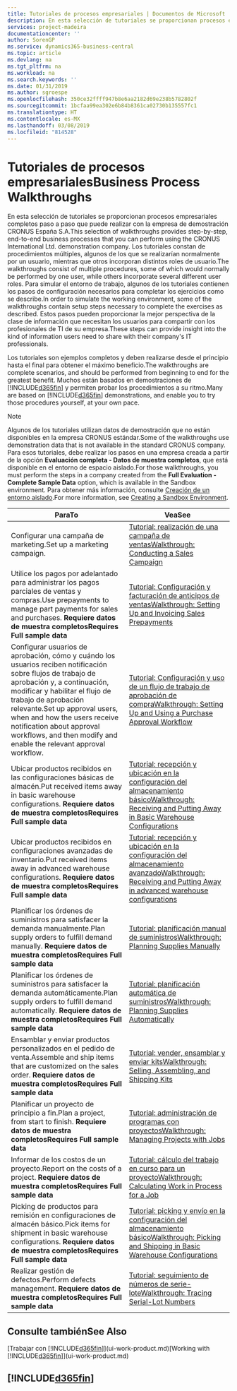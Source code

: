 ```yaml
---
title: Tutoriales de procesos empresariales | Documentos de Microsoft
description: En esta selección de tutoriales se proporcionan procesos empresariales completos paso a paso que puede realizar con la empresa de demostración CRONUS España S.A. Los tutoriales constan de procedimientos múltiples, algunos de los que se realizarían normalmente por un usuario, mientras que otros incorporan distintos roles de usuario. Para simular el entorno de trabajo, algunos de los tutoriales contienen los pasos de configuración necesarios para completar los ejercicios como se describe. Estos pasos pueden proporcionar la mejor perspectiva de la clase de información que necesitan los usuarios para compartir con los profesionales de TI de su empresa.
services: project-madeira
documentationcenter: ''
author: SorenGP
ms.service: dynamics365-business-central
ms.topic: article
ms.devlang: na
ms.tgt_pltfrm: na
ms.workload: na
ms.search.keywords: ''
ms.date: 01/31/2019
ms.author: sgroespe
ms.openlocfilehash: 350ce32ffff947b8e6aa2182d69e238b5782802f
ms.sourcegitcommit: 1bcfaa99ea302e6b84b8361ca02730b135557fc1
ms.translationtype: HT
ms.contentlocale: es-MX
ms.lasthandoff: 03/08/2019
ms.locfileid: "814528"
---
```

# <a name="business-process-walkthroughs"></a><span data-ttu-id="bdfa0-106">Tutoriales de procesos empresariales</span><span class="sxs-lookup"><span data-stu-id="bdfa0-106">Business Process Walkthroughs</span></span>
<span data-ttu-id="bdfa0-107">En esta selección de tutoriales se proporcionan procesos empresariales completos paso a paso que puede realizar con la empresa de demostración CRONUS España S.A.</span><span class="sxs-lookup"><span data-stu-id="bdfa0-107">This selection of walkthroughs provides step-by-step, end-to-end business processes that you can perform using the CRONUS International Ltd. demonstration company.</span></span> <span data-ttu-id="bdfa0-108">Los tutoriales constan de procedimientos múltiples, algunos de los que se realizarían normalmente por un usuario, mientras que otros incorporan distintos roles de usuario.</span><span class="sxs-lookup"><span data-stu-id="bdfa0-108">The walkthroughs consist of multiple procedures, some of which would normally be performed by one user, while others incorporate several different user roles.</span></span> <span data-ttu-id="bdfa0-109">Para simular el entorno de trabajo, algunos de los tutoriales contienen los pasos de configuración necesarios para completar los ejercicios como se describe.</span><span class="sxs-lookup"><span data-stu-id="bdfa0-109">In order to simulate the working environment, some of the walkthroughs contain setup steps necessary to complete the exercises as described.</span></span> <span data-ttu-id="bdfa0-110">Estos pasos pueden proporcionar la mejor perspectiva de la clase de información que necesitan los usuarios para compartir con los profesionales de TI de su empresa.</span><span class="sxs-lookup"><span data-stu-id="bdfa0-110">These steps can provide insight into the kind of information users need to share with their company's IT professionals.</span></span>  

 <span data-ttu-id="bdfa0-111">Los tutoriales son ejemplos completos y deben realizarse desde el principio hasta el final para obtener el máximo beneficio.</span><span class="sxs-lookup"><span data-stu-id="bdfa0-111">The walkthroughs are complete scenarios, and should be performed from beginning to end for the greatest benefit.</span></span> <span data-ttu-id="bdfa0-112">Muchos están basados en demostraciones de [!INCLUDE[d365fin](includes/d365fin_md.md)] y permiten probar los procedimientos a su ritmo.</span><span class="sxs-lookup"><span data-stu-id="bdfa0-112">Many are based on [!INCLUDE[d365fin](includes/d365fin_md.md)] demonstrations, and enable you to try those procedures yourself, at your own pace.</span></span>  

> [!NOTE]
> <span data-ttu-id="bdfa0-113">Algunos de los tutoriales utilizan datos de demostración que no están disponibles en la empresa CRONUS estándar.</span><span class="sxs-lookup"><span data-stu-id="bdfa0-113">Some of the walkthroughs use demonstration data that is not available in the standard CRONUS company.</span></span> <span data-ttu-id="bdfa0-114">Para esos tutoriales, debe realizar los pasos en una empresa creada a partir de la opción **Evaluación completa - Datos de muestra completos**, que está disponible en el entorno de espacio aislado.</span><span class="sxs-lookup"><span data-stu-id="bdfa0-114">For those walkthroughs, you must perform the steps in a company created from the **Full Evaluation - Complete Sample Data** option, which is available in the Sandbox environment.</span></span> <span data-ttu-id="bdfa0-115">Para obtener más información, consulte [Creación de un entorno aislado](across-how-create-sandbox-environment.md).</span><span class="sxs-lookup"><span data-stu-id="bdfa0-115">For more information, see [Creating a Sandbox Environment](across-how-create-sandbox-environment.md).</span></span>

|<span data-ttu-id="bdfa0-116">Para</span><span class="sxs-lookup"><span data-stu-id="bdfa0-116">To</span></span>|<span data-ttu-id="bdfa0-117">Vea</span><span class="sxs-lookup"><span data-stu-id="bdfa0-117">See</span></span>|  
|--------|---------|  
|<span data-ttu-id="bdfa0-118">Configurar una campaña de marketing.</span><span class="sxs-lookup"><span data-stu-id="bdfa0-118">Set up a marketing campaign.</span></span>|[<span data-ttu-id="bdfa0-119">Tutorial: realización de una campaña de ventas</span><span class="sxs-lookup"><span data-stu-id="bdfa0-119">Walkthrough: Conducting a Sales Campaign</span></span>](walkthrough-conducting-a-sales-campaign.md)|  
|<span data-ttu-id="bdfa0-120">Utilice los pagos por adelantado para administrar los pagos parciales de ventas y compras.</span><span class="sxs-lookup"><span data-stu-id="bdfa0-120">Use prepayments to manage part payments for sales and purchases.</span></span> <span data-ttu-id="bdfa0-121">**Requiere datos de muestra completos**</span><span class="sxs-lookup"><span data-stu-id="bdfa0-121">**Requires Full sample data**</span></span> |[<span data-ttu-id="bdfa0-122">Tutorial: Configuración y facturación de anticipos de ventas</span><span class="sxs-lookup"><span data-stu-id="bdfa0-122">Walkthrough: Setting Up and Invoicing Sales Prepayments</span></span>](walkthrough-setting-up-and-invoicing-sales-prepayments.md)|  
|<span data-ttu-id="bdfa0-123">Configurar usuarios de aprobación, cómo y cuándo los usuarios reciben notificación sobre flujos de trabajo de aprobación y, a continuación, modificar y habilitar el flujo de trabajo de aprobación relevante.</span><span class="sxs-lookup"><span data-stu-id="bdfa0-123">Set up approval users, when and how the users receive notification about approval workflows, and then modify and enable the relevant approval workflow.</span></span>|[<span data-ttu-id="bdfa0-124">Tutorial: Configuración y uso de un flujo de trabajo de aprobación de compra</span><span class="sxs-lookup"><span data-stu-id="bdfa0-124">Walkthrough: Setting Up and Using a Purchase Approval Workflow</span></span>](walkthrough-setting-up-and-using-a-purchase-approval-workflow.md)|  
|<span data-ttu-id="bdfa0-125">Ubicar productos recibidos en las configuraciones básicas de almacén.</span><span class="sxs-lookup"><span data-stu-id="bdfa0-125">Put received items away in basic warehouse configurations.</span></span> <span data-ttu-id="bdfa0-126">**Requiere datos de muestra completos**</span><span class="sxs-lookup"><span data-stu-id="bdfa0-126">**Requires Full sample data**</span></span>|[<span data-ttu-id="bdfa0-127">Tutorial: recepción y ubicación en la configuración del almacenamiento básico</span><span class="sxs-lookup"><span data-stu-id="bdfa0-127">Walkthrough: Receiving and Putting Away in Basic Warehouse Configurations</span></span>](walkthrough-receiving-and-putting-away-in-basic-warehousing.md)|  
|<span data-ttu-id="bdfa0-128">Ubicar productos recibidos en configuraciones avanzadas de inventario.</span><span class="sxs-lookup"><span data-stu-id="bdfa0-128">Put received items away in advanced warehouse configurations.</span></span> <span data-ttu-id="bdfa0-129">**Requiere datos de muestra completos**</span><span class="sxs-lookup"><span data-stu-id="bdfa0-129">**Requires Full sample data**</span></span>|[<span data-ttu-id="bdfa0-130">Tutorial: recepción y ubicación en la configuración del almacenamiento avanzado</span><span class="sxs-lookup"><span data-stu-id="bdfa0-130">Walkthrough: Receiving and Putting Away in advanced warehouse configurations</span></span>](walkthrough-receiving-and-putting-away-in-advanced-warehousing.md)|  
|<span data-ttu-id="bdfa0-131">Planificar los órdenes de suministros para satisfacer la demanda manualmente.</span><span class="sxs-lookup"><span data-stu-id="bdfa0-131">Plan supply orders to fulfill demand manually.</span></span> <span data-ttu-id="bdfa0-132">**Requiere datos de muestra completos**</span><span class="sxs-lookup"><span data-stu-id="bdfa0-132">**Requires Full sample data**</span></span>|[<span data-ttu-id="bdfa0-133">Tutorial: planificación manual de suministros</span><span class="sxs-lookup"><span data-stu-id="bdfa0-133">Walkthrough: Planning Supplies Manually</span></span>](walkthrough-planning-supplies-manually.md)|  
|<span data-ttu-id="bdfa0-134">Planificar los órdenes de suministros para satisfacer la demanda automáticamente.</span><span class="sxs-lookup"><span data-stu-id="bdfa0-134">Plan supply orders to fulfill demand automatically.</span></span> <span data-ttu-id="bdfa0-135">**Requiere datos de muestra completos**</span><span class="sxs-lookup"><span data-stu-id="bdfa0-135">**Requires Full sample data**</span></span>|[<span data-ttu-id="bdfa0-136">Tutorial: planificación automática de suministros</span><span class="sxs-lookup"><span data-stu-id="bdfa0-136">Walkthrough: Planning Supplies Automatically</span></span>](walkthrough-planning-supplies-automatically.md)|  
|<span data-ttu-id="bdfa0-137">Ensamblar y enviar productos personalizados en el pedido de venta.</span><span class="sxs-lookup"><span data-stu-id="bdfa0-137">Assemble and ship items that are customized on the sales order.</span></span> <span data-ttu-id="bdfa0-138">**Requiere datos de muestra completos**</span><span class="sxs-lookup"><span data-stu-id="bdfa0-138">**Requires Full sample data**</span></span>|[<span data-ttu-id="bdfa0-139">Tutorial: vender, ensamblar y enviar kits</span><span class="sxs-lookup"><span data-stu-id="bdfa0-139">Walkthrough: Selling, Assembling, and Shipping Kits</span></span>](walkthrough-selling-assembling-and-shipping-kits.md)|  
|<span data-ttu-id="bdfa0-140">Planificar un proyecto de principio a fin.</span><span class="sxs-lookup"><span data-stu-id="bdfa0-140">Plan a project, from start to finish.</span></span> <span data-ttu-id="bdfa0-141">**Requiere datos de muestra completos**</span><span class="sxs-lookup"><span data-stu-id="bdfa0-141">**Requires Full sample data**</span></span>|[<span data-ttu-id="bdfa0-142">Tutorial: administración de programas con proyectos</span><span class="sxs-lookup"><span data-stu-id="bdfa0-142">Walkthrough: Managing Projects with Jobs</span></span>](walkthrough-managing-projects-with-jobs.md)|  
|<span data-ttu-id="bdfa0-143">Informar de los costos de un proyecto.</span><span class="sxs-lookup"><span data-stu-id="bdfa0-143">Report on the costs of a project.</span></span> <span data-ttu-id="bdfa0-144">**Requiere datos de muestra completos**</span><span class="sxs-lookup"><span data-stu-id="bdfa0-144">**Requires Full sample data**</span></span>|[<span data-ttu-id="bdfa0-145">Tutorial: cálculo del trabajo en curso para un proyecto</span><span class="sxs-lookup"><span data-stu-id="bdfa0-145">Walkthrough: Calculating Work in Process for a Job</span></span>](walkthrough-calculating-work-in-process-for-a-job.md)|  
|<span data-ttu-id="bdfa0-146">Picking de productos para remisión en configuraciones de almacén básico.</span><span class="sxs-lookup"><span data-stu-id="bdfa0-146">Pick items for shipment in basic warehouse configurations.</span></span> <span data-ttu-id="bdfa0-147">**Requiere datos de muestra completos**</span><span class="sxs-lookup"><span data-stu-id="bdfa0-147">**Requires Full sample data**</span></span>|[<span data-ttu-id="bdfa0-148">Tutorial: picking y envío en la configuración del almacenamiento básico</span><span class="sxs-lookup"><span data-stu-id="bdfa0-148">Walkthrough: Picking and Shipping in Basic Warehouse Configurations</span></span>](walkthrough-picking-and-shipping-in-basic-warehousing.md)|  
|<span data-ttu-id="bdfa0-149">Realizar gestión de defectos.</span><span class="sxs-lookup"><span data-stu-id="bdfa0-149">Perform defects management.</span></span> <span data-ttu-id="bdfa0-150">**Requiere datos de muestra completos**</span><span class="sxs-lookup"><span data-stu-id="bdfa0-150">**Requires Full sample data**</span></span>|[<span data-ttu-id="bdfa0-151">Tutorial: seguimiento de números de serie-lote</span><span class="sxs-lookup"><span data-stu-id="bdfa0-151">Walkthrough: Tracing Serial-Lot Numbers</span></span>](walkthrough-tracing-serial-lot-numbers.md)|  

## <a name="see-also"></a><span data-ttu-id="bdfa0-152">Consulte también</span><span class="sxs-lookup"><span data-stu-id="bdfa0-152">See Also</span></span>
<span data-ttu-id="bdfa0-153">[Trabajar con [!INCLUDE[d365fin](includes/d365fin_md.md)]](ui-work-product.md)</span><span class="sxs-lookup"><span data-stu-id="bdfa0-153">[Working with [!INCLUDE[d365fin](includes/d365fin_md.md)]](ui-work-product.md)</span></span>  

## [!INCLUDE[d365fin](includes/free_trial_md.md)]  
